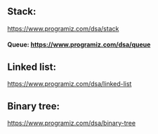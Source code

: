 ## Stack:
https://www.programiz.com/dsa/stack

#### Queue: https://www.programiz.com/dsa/queue

## Linked list:
https://www.programiz.com/dsa/linked-list

## Binary tree:
https://www.programiz.com/dsa/binary-tree
